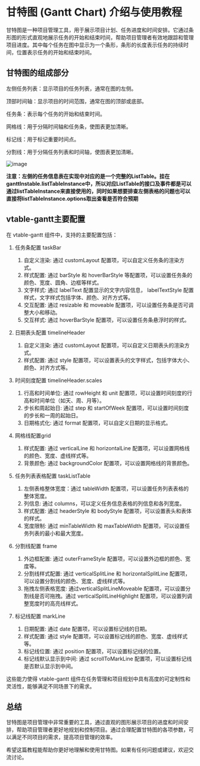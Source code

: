 # 甘特图 (Gantt Chart) 介绍与使用教程
甘特图是一种项目管理工具，用于展示项目计划、任务进度和时间安排。它通过条形图的形式直观地展示任务的开始和结束时间，帮助项目管理者有效地跟踪和管理项目进度。其中每个任务在图中显示为一个条形，条形的长度表示任务的持续时间，位置表示任务的开始和结束时间。
## 甘特图的组成部分
左侧任务列表：显示项目的任务列表，通常在图的左侧。

顶部时间轴：显示项目的时间范围，通常在图的顶部或底部。

任务条：表示每个任务的开始和结束时间。

网格线：用于分隔时间轴和任务条，使图表更加清晰。

标记线：用于标记重要时间点。

分割线：用于分隔任务列表和时间轴，使图表更加清晰。

![image](https://lf9-dp-fe-cms-tos.byteorg.com/obj/bit-cloud/VTable/gantt/gantt-structure.png)

**注意：左侧的任务信息表在实现中对应的是一个完整的ListTable。挂在ganttInstable.listTableInstance中，所以对应ListTable的接口及事件都是可以通过listTableInstance来直接使用的，同时如果想要排查左侧表格的问题也可以直接将listTableInstance.options取出查看是否符合预期**
##  vtable-gantt主要配置
在 vtable-gantt 组件中，支持的主要配置包括：

1. 任务条配置 taskBar

    1. 自定义渲染: 通过 customLayout 配置项，可以自定义任务条的渲染方式。
    2. 样式配置: 通过 barStyle 和 hoverBarStyle 等配置项，可以设置任务条的颜色、宽度、圆角、边框等样式。
    3. 文字样式: 通过 labelText 配置显示的文字内容信息， labelTextStyle 配置样式，文字样式包括字体、颜色、对齐方式等。
    4. 交互配置: 通过 resizable 和 moveable 配置项，可以设置任务条是否可调整大小和移动。
    5. 交互样式: 通过 hoverBarStyle 配置项，可以设置任务条悬浮时的样式。
2. 日期表头配置 timelineHeader
    1. 自定义渲染: 通过 customLayout 配置项，可以自定义日期表头的渲染方式。
    2. 样式配置: 通过 style 配置项，可以设置表头的文字样式，包括字体大小、颜色、对齐方式等。
3. 时间刻度配置 timelineHeader.scales
    1. 行高和时间单位: 通过 rowHeight 和 unit 配置项，可以设置时间刻度的行高和时间单位（如天、周、月等）。
    2. 步长和周起始日: 通过 step 和 startOfWeek 配置项，可以设置时间刻度的步长和一周的起始日。
    3. 日期格式化: 通过 format 配置项，可以自定义日期的显示格式。
4. 网格线配置grid
    1. 样式配置: 通过 verticalLine 和 horizontalLine 配置项，可以设置网格线的颜色、宽度、虚线样式等。
    2. 背景颜色: 通过 backgroundColor 配置项，可以设置网格线的背景颜色。
5. 任务列表表格配置 taskListTable
    1. 左侧表格整体宽度：通过 tableWidth 配置项，可以设置任务列表表格的整体宽度。
    2. 列信息: 通过 columns，可以定义任务信息表格的列信息和各列宽度。
    3. 样式配置: 通过 headerStyle 和 bodyStyle 配置项，可以设置表头和表体的样式。
    4. 宽度限制: 通过 minTableWidth 和 maxTableWidth 配置项，可以设置任务列表的最小和最大宽度。
6. 分割线配置 frame
    1. 外边框配置: 通过 outerFrameStyle 配置项，可以设置外边框的颜色、宽度等。
    2. 分割线样式配置: 通过 verticalSplitLine 和 horizontalSplitLine 配置项，可以设置分割线的颜色、宽度、虚线样式等。
    3. 拖拽左侧表格宽度: 通过verticalSplitLineMoveable 配置项，可以设置分割线是否可拖拽。通过 verticalSplitLineHighlight 配置项，可以设置列调整宽度时的高亮线样式。
7. 标记线配置 markLine
    1. 日期配置: 通过 date 配置项，可以设置标记线的日期。
    2. 样式配置: 通过 style 配置项，可以设置标记线的颜色、宽度、虚线样式等。
    3. 标记线位置: 通过 position 配置项，可以设置标记线的位置。
    4. 标记线默认显示到中间: 通过 scrollToMarkLine 配置项，可以设置标记线是否默认显示到中间。

这些能力使得 vtable-gantt 组件在任务管理和项目规划中具有高度的可定制性和灵活性，能够满足不同场景下的需求。

## 总结
甘特图是项目管理中非常重要的工具，通过直观的图形展示项目的进度和时间安排，帮助项目管理者更好地规划和控制项目。通过合理配置甘特图的各项参数，可以满足不同项目的需求，提高项目管理的效率。

希望这篇教程能帮助你更好地理解和使用甘特图。如果有任何问题或建议，欢迎交流讨论。